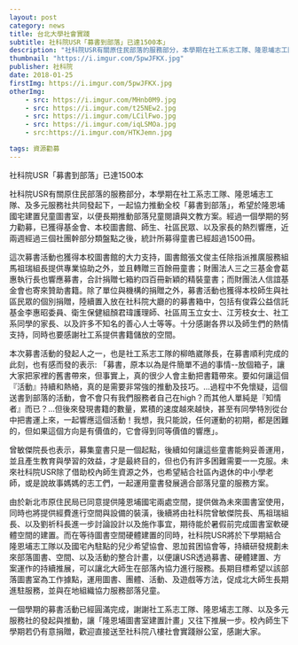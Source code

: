```yaml
---
layout: post
category: news
title: 台北大學社會實踐
subtitle: 社科院USR「募書到部落」已達1500本」
description: "社科院USR有關原住民部落的服務部分，本學期在社工系志工隊、隆恩埔志工隊、及多元服務社共同發起下，一起協力推動全校「募書到部落」..."
thumbnail: "https://i.imgur.com/5pwJFKX.jpg"
publisher: 社科院
date: 2018-01-25
firstImg: https://i.imgur.com/5pwJFKX.jpg
otherImg:
    - src: https://i.imgur.com/MHnb0M9.jpg
    - src: https://i.imgur.com/t25NEw2.jpg
    - src: https://i.imgur.com/LCilFwo.jpg
    - src: https://i.imgur.com/iqLSMOa.jpg
    - src:https://i.imgur.com/HTKJemn.jpg

tags: 資源勸募
---
```


社科院USR「募書到部落」已達1500本

社科院USR有關原住民部落的服務部分，本學期在社工系志工隊、隆恩埔志工隊、及多元服務社共同發起下，一起協力推動全校「募書到部落」，希望於隆恩埔國宅建置兒童圖書室，以便長期推動部落兒童閱讀與文教方案。經過一個學期的努力勸募，已獲得基金會、本校圖書館、師生、社區民眾、以及家長的熱烈響應，近兩週經過三個社團幹部分類盤點之後，統計所募得童書已經超過1500冊。

這次募書活動也獲得本校圖書館的大力支持，圖書館張文俊主任除指派推廣服務組馬祖瑞組長提供專業協助之外，並且轉贈三百餘冊童書；財團法人三之三基金會葛惠執行長也響應募書，合計捐贈七箱約四百冊新穎的精裝童書；而財團法人信誼基金會也寄來贊助書籍。除了單位與機構的捐贈之外，募書活動也獲得本校師生與社區民眾的個別捐贈，陸續置入放在社科院大廳的的募書箱中，包括有俊霖公益信託基金李惠昭委員、衛生保健組顏君瑋護理師、社區周玉立女士、江芳枝女士、社工系同學的家長、以及許多不知名的善心人士等等。十分感謝各界以及師生們的熱情支持，同時也要感謝社工系提供書籍儲放的空間。

本次募書活動的發起人之一，也是社工系志工隊的柳皓崴隊長，在募書順利完成的此刻，也有感而發的表示: 「募書，原本以為是件簡單不過的事情--放個箱子，讓大家把家裡的舊書帶來，但事實上，真的很少人會主動把書籍帶來。要如何讓這個『活動』持續和熱絡，真的是需要非常強的推動及技巧。…過程中不免懷疑，這個送書到部落的活動，會不會只有我們服務者自己在high？而其他人單純是『知情者』而已？…但後來發現書籍的數量，累積的速度越來越快，甚至有同學特別從台中把書運上來，一起響應這個活動！我想，我只能說，任何運動的初期，都是困難的，但如果這個方向是有價值的，它會得到同等價值的響應」。

曾敏傑院長也表示，募集童書只是一個起點，後續如何讓這些童書能夠妥善運用，並且產生教育與學習的效益，才是最終目的，但也仍有許多困難需要一一克服。未來社科院USR除了借助校內師生資源之外，也希望結合社區內退休的中小學老師，或是說故事媽媽的志工們，一起運用童書發展適合部落兒童的服務方案。

由於新北市原住民局已同意提供隆恩埔國宅兩處空間，提供做為未來圖書室使用，同時也將提供經費進行空間與設備的裝潢，後續將由社科院曾敏傑院長、馬祖瑞組長、以及劉祈科長進一步討論設計以及施作事宜，期待能於暑假前完成圖書室軟硬體空間的建置。而在等待圖書空間硬體建置的同時，社科院USR將於下學期結合隆恩埔志工隊以及國宅內駐點的兒少希望協會、恩加貧困協會等，持續研發規劃未來部落圖書、空間、以及活動的整合計畫，以便讓USR透過募書、硬體建置、方案運作的持續推展，可以讓北大師生在部落內協力進行服務。長期目標希望以該部落圖書室為工作據點，運用圖書、團體、活動、及遊戲等方法，促成北大師生長期進駐服務，並與在地組織協力服務部落兒童。

一個學期的募書活動已經圓滿完成，謝謝社工系志工隊、隆恩埔志工隊、以及多元服務社的發起與推動，讓「隆恩埔圖書室建置計畫」又往下推展一步。校內師生下學期若仍有意捐贈，歡迎直接送至社科院八樓社會實踐辦公室，感謝大家。